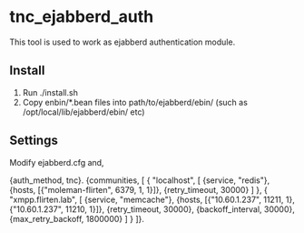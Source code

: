 tnc_ejabberd_auth
=================

This tool is used to work as ejabberd authentication module.

## Install
1. Run ./install.sh
2. Copy enbin/*.bean files into path/to/ejabberd/ebin/ (such as /opt/local/lib/ejabberd/ebin/ etc)

## Settings
Modify ejabberd.cfg and,

{auth_method, tnc}.
{communities, [
        {
                "localhost", [
                        {service, "redis"},
                        {hosts, [{"moleman-flirten", 6379, 1, 1}]},
                        {retry_timeout, 30000}
                ]
        },
        {
                "xmpp.flirten.lab", [
                        {service, "memcache"},
                        {hosts, [{"10.60.1.237", 11211, 1}, {"10.60.1.237", 11210, 1}]},
                        {retry_timeout, 30000},
                        {backoff_interval, 30000},
                        {max_retry_backoff, 1800000}
                ]
        }
]}.
